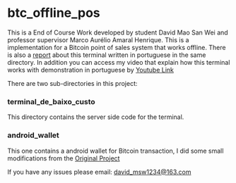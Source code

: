 # btc_offline_pos
This is a End of Course Work developed by student David Mao San Wei and professor supervisor Marco Aurélio Amaral Henrique. This is a implementation for a Bitcoin point of sales system that works offline. There is also a [report](relatório_final_tfc_david.pdf) about this terminal written in portuguese in the same directory. In addition you can access my video that explain how this terminal works with demonstration in portuguese by [Youtube Link](https://youtu.be/moqMJZM8ooc)

There are two sub-directories in this project:

### terminal_de_baixo_custo
This directory contains the server side code for the terminal.

### android_wallet
This one contains a android wallet for Bitcoin transaction, I did some small modifications from the [Original Project](https://github.com/bitcoin-wallet/bitcoin-wallet)


If you have any issues please email: david_msw1234@163.com

